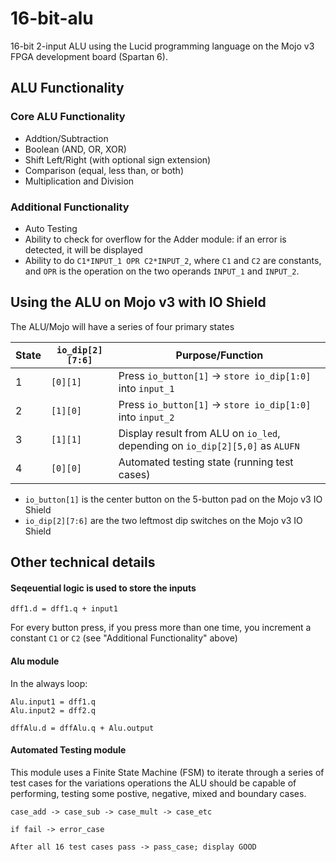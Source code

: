# 16-bit-alu

16-bit 2-input ALU using the Lucid programming language on the Mojo v3 FPGA development board (Spartan 6).

## ALU Functionality

### Core ALU Functionality

* Addtion/Subtraction
* Boolean (AND, OR, XOR)
* Shift Left/Right (with optional sign extension)
* Comparison (equal, less than, or both)
* Multiplication and Division

### Additional Functionality

* Auto Testing
* Ability to check for overflow for the Adder module: if an error is detected, it will be displayed
* Ability to do `C1*INPUT_1 OPR C2*INPUT_2`, where `C1` and `C2` are constants, and `OPR` is the operation on the two operands `INPUT_1` and `INPUT_2`.

## Using the ALU on Mojo v3 with IO Shield

The ALU/Mojo will have a series of four primary states

State | `io_dip[2][7:6]` | Purpose/Function
------|----------------|------------------
1 | `[0][1]` | Press `io_button[1]` -> `store io_dip[1:0]` into `input_1`
2 | `[1][0]` | Press `io_button[1]` -> `store io_dip[1:0]` into `input_2`
3 | `[1][1]` | Display result from ALU on `io_led`, depending on `io_dip[2][5,0]` as `ALUFN`
4 | `[0][0]` | Automated testing state (running test cases)

* `io_button[1]` is the center button on the 5-button pad on the Mojo v3 IO Shield
* `io_dip[2][7:6]` are the two leftmost dip switches on the Mojo v3 IO Shield

## Other technical details

#### Seqeuential logic is used to store the inputs

`dff1.d = dff1.q + input1`

For every button press, if you press more than one time, you increment a constant `C1` or `C2` (see "Additional Functionality" above)

#### Alu module 

In the always loop:

```
Alu.input1 = dff1.q
Alu.input2 = dff2.q

dffAlu.d = dffAlu.q + Alu.output
```

#### Automated Testing module

This module uses a Finite State Machine (FSM) to iterate through a series of test cases for the variations operations the ALU should be capable of performing, testing some postive, negative, mixed and boundary cases.

```
case_add -> case_sub -> case_mult -> case_etc

if fail -> error_case

After all 16 test cases pass -> pass_case; display GOOD



